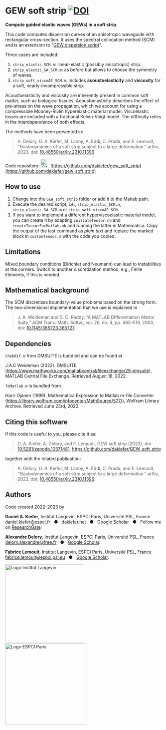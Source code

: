 # GEW soft strip [![DOI](https://zenodo.org/badge/DOI/10.5281/zenodo.10371481.svg)](https://doi.org/10.5281/zenodo.10371481)

**Compute guided elastic waves (GEWs) in a soft strip.** 

This code computes dispersion curves of an anisotropic waveguide with rectangular cross-section. It uses the spectral collocation method (SCM) and is an extension to "[GEW dispersion script](https://github.com/dakiefer/GEW_dispersion_script)".

Three cases are included: 
1. `strip_elastic_SCM.m`: linear-elastic (possibly anisotropic) strip.
2. `strip_elastic_SA_SCM.m`: as before but allows to choose the symmetry of waves.
3. `strip_soft_viscoAE_SCM.m`: includes **acoustoelasticity** and **viscosity** for a soft, nearly-incompressible strip.

Acoustoelasticity and viscosity are inherently present in common soft matter, such as biological tissues. Acoustoelasticity describes the effect of pre-stress on the wave propagation, which we account for using a compressible Mooney-Rivlin hyperelastic material model. Viscoelastic losses are included with a fractional Kelvin-Voigt model. The difficulty relies in the interdependence of both effects. 

The methods have been presented in:

> A. Delory, D. A. Kiefer, M. Lanoy, A. Eddi, C. Prada, and F. Lemoult, “Elastodynamics of a soft strip subject to a large deformation.” arXiv, 2023. doi: [10.48550/arXiv.2310.11396](http://doi.org/10.48550/arXiv.2310.11396).

Code repository: [<img src="https://www.svgrepo.com/show/35001/github.svg" alt="GitHub" width="27px" />](https://github.com/dakiefer/gew_zgv_computation) [https://github.com/dakiefer/gew_soft_strip](https://github.com/dakiefer/gew_soft_strip)

## How to use

1. Change into the `GEW_soft_strip` folder or add it to the Matlab path.
2. Execute the desired script, i.e., `strip_elastic_SCM.m`, `strip_elastic_SA_SCM.m` or `strip_soft_viscoAE_SCM`. 
3. If you want to implement a different hyperviscoelastic material model, you can create it by adapting `initiateTensor.nb` and `createTensorForMatlab.nb` and running the latter in Mathematica. Copy the output of the last command as *plain text* and replace the marked block in `customTensor.m` with the code you copied. 

## Limitations 

Mixed boundary conditions (Dirichlet and Neumann) can lead to instabilities at the corners. Switch to another discretization method, e.g., Finite Elements, if this is needed.

## Mathematical background 

The SCM discretizes boundary-value problems based on the strong form. The two-dimensional implementation that we use is explained in 
> J. A. Weideman and S. C. Reddy, “A MATLAB Differentiation Matrix Suite,” ACM Trans. Math. Softw., vol. 26, no. 4, pp. 465–519, 2000, doi: [10.1145/365723.365727](http://doi.org/10.1145/365723.365727).

## Dependencies

`chebdif.m` from DMSUITE is bundled and can be found at

J.A.C Weideman (2022). DMSUITE (https://www.mathworks.com/matlabcentral/fileexchange/29-dmsuite), MATLAB Central File Exchange. Retrieved August 18, 2022.

`ToMatlab.m` is bundled from

Harri Ojanen (1999). Mathematica Expression to Matlab m-file Converter (https://library.wolfram.com/infocenter/MathSource/577/), Wolfram Library Archive. Retrieved  June 23rd, 2022.

## Citing this software

If this code is useful to you, please cite it as:

> D. A. Kiefer, A. Delory, and F. Lemoult. GEW soft strip (2023), doi [10.5281/zenodo.10371481](http://doi.org/10.5281/zenodo.10371481). https://github.com/dakiefer/GEW_soft_strip

together with the related publication:

> A. Delory, D. A. Kiefer, M. Lanoy, A. Eddi, C. Prada, and F. Lemoult, “Elastodynamics of a soft strip subject to a large deformation.” arXiv, 2023. doi: [10.48550/arXiv.2310.11396](http://doi.org/10.48550/arXiv.2310.11396).

## Authors

Code created 2022–2023 by

**Daniel A. Kiefer**, Institut Langevin, ESPCI Paris, Université PSL, France<br/>
[daniel.kiefer@espci.fr](mailto:daniel.kiefer@espci.fr) &nbsp; ● &nbsp; [dakiefer.net](https://dakiefer.net) &nbsp; ● &nbsp; [Google Scholar](https://scholar.google.de/citations?user=odSy3v4AAAAJ&hl=en) &nbsp; ● &nbsp; Follow me on [ResearchGate](https://www.researchgate.net/profile/Daniel-Kiefer-5)!

**Alexandre Delory**, Institut Langevin, ESPCI Paris, Université PSL, France<br/>
[delory.alexandre@free.fr](mailto:delory.alexandre@free.fr) &nbsp; ● &nbsp; [Google Scholar](https://scholar.google.de/citations?hl=en&user=OgjaLqIAAAAJ).

**Fabrice Lemoult**, Institut Langevin, ESPCI Paris, Université PSL, France<br/>
[fabrice.lemoult@espci.psl.eu](mailto:fabrice.lemoult@espci.psl.eu) &nbsp; ● &nbsp; [Google Scholar](https://scholar.google.de/citations?user=Gy6ImbgAAAAJ).

[<img src="https://user-images.githubusercontent.com/3725269/185571121-f5fcd518-32de-40b2-b4b1-f4ef0610ccd1.svg" alt="Logo Institut Langevin" width="250px" />](https://www.institut-langevin.espci.fr) &nbsp;&nbsp;&nbsp;&nbsp;&nbsp;&nbsp; [<img src="https://user-images.githubusercontent.com/3725269/185570398-ca2796ab-2bd3-4171-a7a6-af1f74014504.svg" alt="Logo ESPCI Paris" width="260px" />](https://www.espci.psl.eu/en/)
